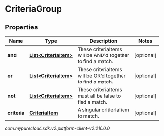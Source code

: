 # CriteriaGroup


## Properties

| Name | Type | Description | Notes |
| ------------ | ------------- | ------------- | ------------- |
| **and** | [**List&lt;CriteriaItem&gt;**](CriteriaItem) | These criteriaItems will be AND'd together to find a match. |  [optional] |
| **or** | [**List&lt;CriteriaItem&gt;**](CriteriaItem) | These criteriaItems will be OR'd together to find a match. |  [optional] |
| **not** | [**List&lt;CriteriaItem&gt;**](CriteriaItem) | These criteriaItems must all be false to find a match. |  [optional] |
| **criteria** | [**CriteriaItem**](CriteriaItem) | A singular critieriaItem to match. |  [optional] |




_com.mypurecloud.sdk.v2:platform-client-v2:210.0.0_
